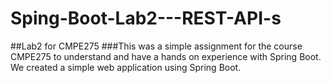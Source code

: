 # Sping-Boot-Lab2---REST-API-s
##Lab2 for CMPE275
###This was a simple assignment for the course CMPE275 to understand and have a hands on experience with Spring Boot. We created a simple web application using Spring Boot.

